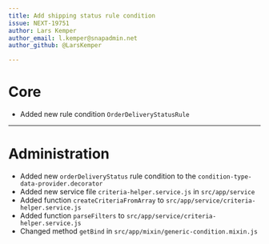 ```yaml
---
title: Add shipping status rule condition
issue: NEXT-19751
author: Lars Kemper
author_email: l.kemper@snapadmin.net
author_github: @LarsKemper

---
```

# Core
* Added new rule condition `OrderDeliveryStatusRule`
___
# Administration
* Added new `orderDeliveryStatus` rule condition to the `condition-type-data-provider.decorator`
* Added new service file `criteria-helper.service.js` in `src/app/service`
* Added function `createCriteriaFromArray` to `src/app/service/criteria-helper.service.js`
* Added function `parseFilters` to `src/app/service/criteria-helper.service.js`
* Changed method `getBind` in `src/app/mixin/generic-condition.mixin.js`
